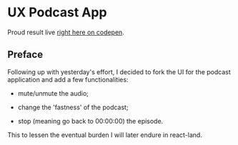 # UX Podcast App

Proud result live [right here on codepen](https://codepen.io/borntofrappe/full/YdGwow).

## Preface

Following up with yesterday's effort, I decided to fork the UI for the podcast application and add a few functionalities:

- mute/unmute the audio;

- change the 'fastness' of the podcast;

- stop (meaning go back to 00:00:00) the episode.

This to lessen the eventual burden I will later endure in react-land.
